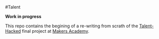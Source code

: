 #Talent

__Work in progress__

This repo contains the begining of a re-writing from scrath of the 
[Talent-Hacked](https://github.com/nadavmatalon/Talent_Hacked_Code) 
final project at [Makers Academy](http://www.makersacademy.com/).


